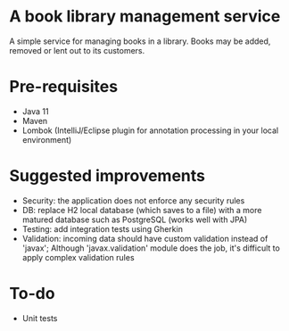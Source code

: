 # A book library management service
A simple service for managing books in a library. Books may be added, removed or lent out to its customers.

# Pre-requisites
- Java 11
- Maven
- Lombok (IntelliJ/Eclipse plugin for annotation processing in your local environment)

# Suggested improvements
- Security: the application does not enforce any security rules
- DB: replace H2 local database (which saves to a file) with a more matured database such as PostgreSQL (works well with JPA)
- Testing: add integration tests using Gherkin
- Validation: incoming data should have custom validation instead of 'javax';
  Although 'javax.validation' module does the job, it's difficult to apply complex validation rules

# To-do
- Unit tests
